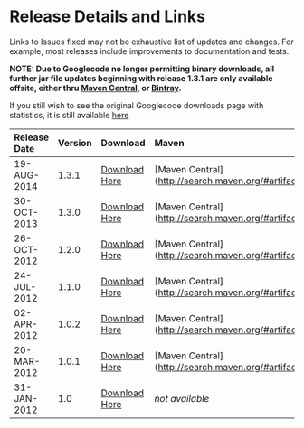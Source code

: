 # Release Details and Links #

Links to Issues fixed may not be exhaustive list of updates and changes.  For example, most releases include improvements to documentation and tests.

**NOTE: Due to Googlecode no longer permitting binary downloads, all further jar file updates beginning with release 1.3.1 are only available offsite, either thru [Maven Central](http://search.maven.org/#search|ga|1|a%3A%22funcito%22), or [Bintray](https://bintray.com/welkomatic/maven/com.googlecode.funcito%3Afuncito/view).**

If you still wish to see the original Googlecode downloads page with statistics, it is still available [here](http://code.google.com/p/funcito/downloads/list)

| **Release Date** | **Version** | **Download** | **Maven** | **Issues Fixed** | **Highlighted Features** |
|:-----------------|:------------|:-------------|:----------|:-----------------|:-------------------------|
| 19-AUG-2014 | 1.3.1 | [Download Here](https://bintray.com/welkomatic/maven/com.googlecode.funcito%3Afuncito/1.3.1/view) | [Maven Central](http://search.maven.org/#artifactdetails|com.googlecode.funcito|funcito|1.3.1|jar) | [Issues](http://code.google.com/p/funcito/issues/list?can=1&q=milestone=R1.3.1) | RxJava maintenance release |
| 30-OCT-2013 | 1.3.0 | [Download Here](http://code.google.com/p/funcito/downloads/list?can=1&q=1.3.0) | [Maven Central](http://search.maven.org/#artifactdetails|com.googlecode.funcito|funcito|1.3.0|jar) | [Issues](http://code.google.com/p/funcito/issues/list?can=1&q=milestone=R1.3) | RxJava framework, [Command-functors](http://code.google.com/p/funcito/wiki/UsageNotes#Commands), [Safe Navigation, Modes](http://code.google.com/p/funcito/wiki/UsageNotes#Safe_Navigation_and_other_Modes) |
| 26-OCT-2012 | 1.2.0 | [Download Here](http://code.google.com/p/funcito/downloads/list?can=1&q=1.2.0) | [Maven Central](http://search.maven.org/#artifactdetails|com.googlecode.funcito|funcito|1.2.0|jar) | [Issues](http://code.google.com/p/funcito/issues/list?can=1&q=milestone=R1.2) | Play! 2 Framework and collections-generic |
| 24-JUL-2012 | 1.1.0 | [Download Here](http://code.google.com/p/funcito/downloads/list?can=1&q=1.1.0) | [Maven Central](http://search.maven.org/#artifactdetails|com.googlecode.funcito|funcito|1.1.0|jar) | [Issues](http://code.google.com/p/funcito/issues/list?can=1&q=milestone=R1.1) | [Method chaining](http://code.google.com/p/funcito/wiki/UsageNotes#Method_Chaining), [Methods with parameters](http://code.google.com/p/funcito/wiki/UsageNotes#Methods_With_Arguments) |
| 02-APR-2012 | 1.0.2 | [Download Here](http://code.google.com/p/funcito/downloads/list?can=1&q=1.0.2) | [Maven Central](http://search.maven.org/#artifactdetails|com.googlecode.funcito|funcito|1.0.2|jar) | [Issues](http://code.google.com/p/funcito/issues/list?can=1&q=Milestone%3DR1.0.2) | Removed runtime dependency on Guava |
| 20-MAR-2012 | 1.0.1 | [Download Here](http://code.google.com/p/funcito/downloads/list?can=2&q=1.0.1%2B-1.0.2%2B-0.jar) | [Maven Central](http://search.maven.org/#artifactdetails|com.googlecode.funcito|funcito|1.0.1|jar) | [Issues](http://code.google.com/p/funcito/issues/list?can=1&q=milestone=R1.0.1) | Maven Support |
| 31-JAN-2012 | 1.0 | [Download Here](http://code.google.com/p/funcito/downloads/list?can=2&q=1.0%2B-1.0.2%2B-1.0.1) | _not available_ |  | Initial Release |